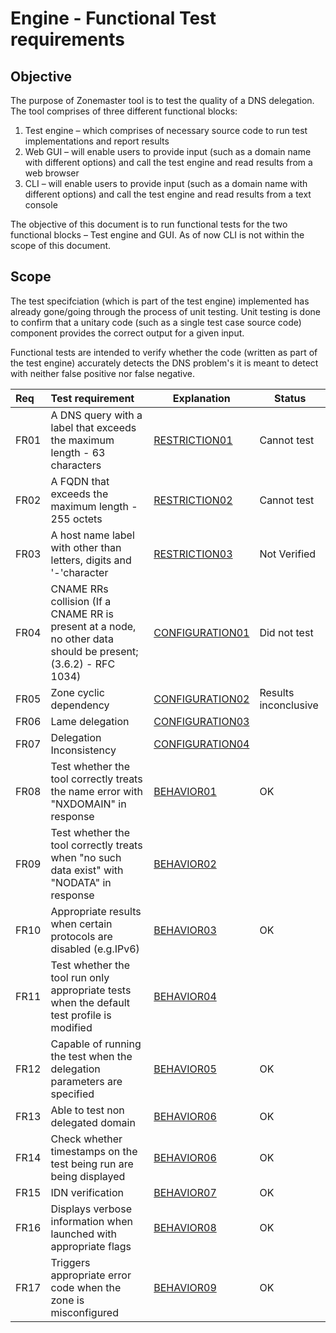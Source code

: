 Engine - Functional Test requirements
======================================

Objective
----------
The purpose of Zonemaster tool is to test the quality of a DNS delegation.
The tool comprises of three different functional blocks: 
   1. Test engine – which comprises of necessary source code to run test
implementations and report results
   2. Web GUI – will enable users to provide input (such as a domain name 
with different options) and call the test engine and read results from a web
browser
   3. CLI – will enable users to provide input (such as a domain name with
different options) and call the test engine and read results from a text
console

The objective of this document is to run functional tests for the two
functional blocks – Test engine and GUI. As of now CLI is not within the
scope of this document.

Scope
------

The test specifciation (which is part of the test engine) implemented has already
gone/going through the process of unit testing. Unit testing is done to
confirm that a unitary code (such as a single test case source code)
component provides the correct output for a given input. 

Functional tests are intended to verify whether the code (written as part of
the test engine) accurately detects the DNS problem's it is meant to detect
with neither false positive nor false negative. 


|Req| Test requirement                           |Explanation|Status|
|:--|:-------------------------------------------|-----------|------|
|FR01|A DNS query with a label that exceeds the maximum length - 63 characters|[RESTRICTION01](../specifications/functional-tests/Restriction-TP/restriction01.md)|Cannot test|N/A|
|FR02|A FQDN that exceeds the maximum length - 255 octets|[RESTRICTION02](../specifications/functional-tests/Restriction-TP/restriction02.md)|Cannot test|N/A|
|FR03|A host name label with other than letters, digits and '-'character|[RESTRICTION03](../specifications/functional-tests/Restriction-TP/restriction03.md)|Not Verified|N/A|
|FR04|CNAME RRs collision (If a CNAME RR is present at a node, no other data should be present; (3.6.2) - RFC 1034)|[CONFIGURATION01](../specifications/functional-tests/Configuration-TP/configuration01.md)|Did not test|N/A|
|FR05|Zone cyclic dependency|[CONFIGURATION02](../specifications/functional-tests/Configuration-TP/configuration02.md)|Results inconclusive|KO|
|FR06|Lame delegation |[CONFIGURATION03](../specifications/functional-tests/Configuration-TP/configuration03.md)||
|FR07|Delegation Inconsistency|[CONFIGURATION04](../specifications/functional-tests/Configuration-TP/configuration04.md)||
|FR08|Test whether the tool correctly treats the name error with "NXDOMAIN" in response|[BEHAVIOR01](../specifications/functional-tests/Behavior-TP/behavior01.md)|OK|
|FR09|Test whether the tool correctly treats when "no such data exist"  with "NODATA" in response|[BEHAVIOR02](../specifications/functional-tests/Behavior-TP/behavior02.md)||
|FR10|Appropriate results when certain protocols are disabled (e.g.IPv6)|[BEHAVIOR03](../specifications/functional-tests/Behavior-TP/behavior03.md)|OK|
|FR11|Test whether the tool run only appropriate tests when the default test profile is modified|[BEHAVIOR04](../specifications/functional-tests/Behavior-TP/behavior04.md)||
|FR12|Capable of running the test when the delegation parameters are specified|[BEHAVIOR05](../specifications/functional-tests/Behavior-TP/behavior05.md)|OK|
|FR13|Able to test non delegated domain|[BEHAVIOR06](../specifications/functional-tests/Behavior-TP/behavior05.md)|OK|
|FR14|Check whether timestamps on the test being run are being displayed|[BEHAVIOR06](../specifications/functional-tests/Behavior-TP/behavior06.md)|OK|
|FR15|IDN verification|[BEHAVIOR07](../specifications/functional-tests/Behavior-TP/behavior07.md)|OK|
|FR16|Displays verbose information when launched with appropriate flags|[BEHAVIOR08](../specifications/functional-tests/Behavior-TP/behavior08.md)|OK|
|FR17|Triggers appropriate error code when the zone is misconfigured|[BEHAVIOR09](../specifications/functional-tests/Behavior-TP/behavior09.md)|OK|

